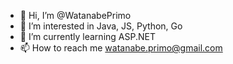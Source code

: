 - 👋 Hi, I’m @WatanabePrimo
- 👀 I’m interested in Java, JS, Python, Go
- 🌱 I’m currently learning ASP.NET
- 📫 How to reach me watanabe.primo@gmail.com

<!---
WatanabePrimo/WatanabePrimo is a ✨ special ✨ repository because its `README.md` (this file) appears on your GitHub profile.
You can click the Preview link to take a look at your changes.
--->
